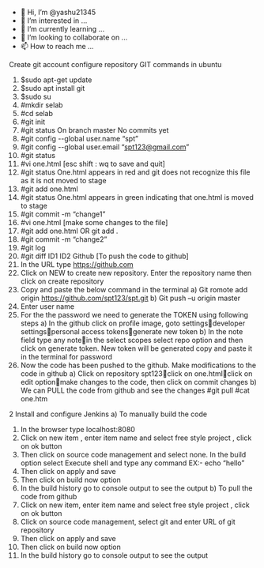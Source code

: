 - 👋 Hi, I’m @yashu21345
- 👀 I’m interested in ...
- 🌱 I’m currently learning ...
- 💞️ I’m looking to collaborate on ...
- 📫 How to reach me ...

<!---
yashu21345/yashu21345 is a ✨ special ✨ repository because its `README.md` (this file) appears on your GitHub profile.
You can click the Preview link to take a look at your changes.
--->
Create git account configure repository
GIT commands in ubuntu
1) $sudo apt-get update
2) $sudo apt install git
3) $sudo su
4) #mkdir selab
5) #cd selab
6) #git init
7) #git status
On branch master
No commits yet
8) #git config --global user.name “spt”
9) #git config --global user.email “spt123@gmail.com”
10) #git status
11) #vi one.html [esc shift : wq to save and quit]
12) #git status
 One.html appears in red and git does not recognize this file as it is not moved to stage
13) #git add one.html
14) #git status
One.html appears in green indicating that one.html is moved to stage
15) #git commit -m “change1”
16) #vi one.html [make some changes to the file]
17) #git add one.html OR git add .
18) #git commit -m “change2”
19) #git log
20) #git diff ID1 ID2
Github [To push the code to github]
1) In the URL type https://github.com
2) Click on NEW to create new repository. Enter the repository name then click on create repository
3) Copy and paste the below command in the terminal 
a) Git romote add origin https://github.com/spt123/spt.git
b) Git push –u origin master
4) Enter user name
5) For the the password we need to generate the TOKEN using following steps
a) In the github click on profile image, goto settingsdeveloper settingspersonal access 
tokensgenerate new token
b) In the note field type any notein the select scopes select repo option and then click on generate 
token. New token will be generated copy and paste it in the terminal for password
6) Now the code has been pushed to the github. Make modifications to the code in github
a) Click on repository spt123click on one.htmlclick on edit optionmake changes to the code, 
then click on commit changes
b) We can PULL the code from github and see the changes
 #git pull
 #cat one.htm



2
Install and configure Jenkins
a) To manually build the code
1) In the browser type localhost:8080
2) Click on new item , enter item name and select free style project , click on ok button
3) Then click on source code management and select none.
 In the build option select Execute shell and type any command 
 EX:- echo “hello” 
4) Then click on apply and save
5) Then click on build now option
6) In the build history go to console output to see the output
b) To pull the code from github
1) Click on new item, enter item name and select free style project , click on ok button
2) Click on source code management, select git and enter URL of git repository
3) Then click on apply and save
4) Then click on build now option
5) In the build history go to console output to see the output


